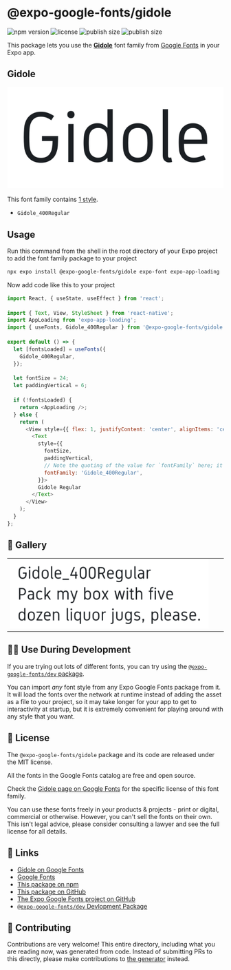 # @expo-google-fonts/gidole

![npm version](https://flat.badgen.net/npm/v/@expo-google-fonts/gidole)
![license](https://flat.badgen.net/github/license/expo/google-fonts)
![publish size](https://flat.badgen.net/packagephobia/install/@expo-google-fonts/gidole)
![publish size](https://flat.badgen.net/packagephobia/publish/@expo-google-fonts/gidole)

This package lets you use the [**Gidole**](https://fonts.google.com/specimen/Gidole) font family from [Google Fonts](https://fonts.google.com/) in your Expo app.

## Gidole

![Gidole](./font-family.png)

This font family contains [1 style](#-gallery).

- `Gidole_400Regular`

## Usage

Run this command from the shell in the root directory of your Expo project to add the font family package to your project
```sh
npx expo install @expo-google-fonts/gidole expo-font expo-app-loading
```

Now add code like this to your project
```js
import React, { useState, useEffect } from 'react';

import { Text, View, StyleSheet } from 'react-native';
import AppLoading from 'expo-app-loading';
import { useFonts, Gidole_400Regular } from '@expo-google-fonts/gidole';

export default () => {
  let [fontsLoaded] = useFonts({
    Gidole_400Regular,
  });

  let fontSize = 24;
  let paddingVertical = 6;

  if (!fontsLoaded) {
    return <AppLoading />;
  } else {
    return (
      <View style={{ flex: 1, justifyContent: 'center', alignItems: 'center' }}>
        <Text
          style={{
            fontSize,
            paddingVertical,
            // Note the quoting of the value for `fontFamily` here; it expects a string!
            fontFamily: 'Gidole_400Regular',
          }}>
          Gidole Regular
        </Text>
      </View>
    );
  }
};

```

## 🔡 Gallery


||||
|-|-|-|
|![Gidole_400Regular](./Gidole_400Regular.ttf.png)||||


## 👩‍💻 Use During Development

If you are trying out lots of different fonts, you can try using the [`@expo-google-fonts/dev` package](https://github.com/expo/google-fonts/tree/master/font-packages/dev#readme).

You can import *any* font style from any Expo Google Fonts package from it. It will load the fonts
over the network at runtime instead of adding the asset as a file to your project, so it may take longer
for your app to get to interactivity at startup, but it is extremely convenient
for playing around with any style that you want.

## 📖 License

The `@expo-google-fonts/gidole` package and its code are released under the MIT license.

All the fonts in the Google Fonts catalog are free and open source.

Check the [Gidole page on Google Fonts](https://fonts.google.com/specimen/Gidole) for the specific license of this font family.

You can use these fonts freely in your products & projects - print or digital, commercial or otherwise. However, you can't sell the fonts on their own. This isn't legal advice, please consider consulting a lawyer and see the full license for all details.

## 🔗 Links

- [Gidole on Google Fonts](https://fonts.google.com/specimen/Gidole)
- [Google Fonts](https://fonts.google.com/)
- [This package on npm](https://www.npmjs.com/package/@expo-google-fonts/gidole)
- [This package on GitHub](https://github.com/expo/google-fonts/tree/master/font-packages/gidole)
- [The Expo Google Fonts project on GitHub](https://github.com/expo/google-fonts)
- [`@expo-google-fonts/dev` Devlopment Package](https://github.com/expo/google-fonts/tree/master/font-packages/dev)

## 🤝 Contributing

Contributions are very welcome! This entire directory, including what you are reading now, was generated from code. Instead of submitting PRs to this directly, please make contributions to [the generator](https://github.com/expo/google-fonts/tree/master/packages/generator) instead.
